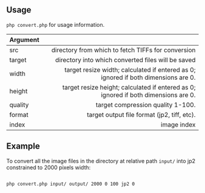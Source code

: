 ## Usage

`php convert.php` for usage information.

| Argument  |                                                                                     |
|:----------|------------------------------------------------------------------------------------:|
|src        |  directory from which to fetch TIFFs for conversion                                 |
|target     |  directory into which converted files will be saved                                 |
|width      |  target resize width; calculated if entered as 0; ignored if both dimensions are 0. |
|height     |  target resize height; calculated if entered as 0; ignored if both dimensions are 0.|
|quality    |  target compression quality 1-100.                                                  |
|format     |  target output file format (jp2, tiff, etc).                                        |
|index      |  image index |required | for multi-image input files.|


## Example

To convert all the image files in the directory at relative path `input/` into jp2 constrained to 2000 pixels width:

~~~

php convert.php input/ output/ 2000 0 100 jp2 0

~~~
